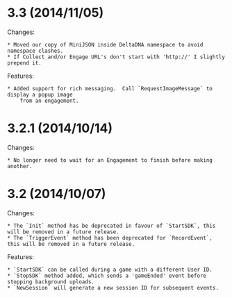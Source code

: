 ﻿3.3 (2014/11/05)
================

Changes:

    * Moved our copy of MiniJSON inside DeltaDNA namespace to avoid namespace clashes.
    * If Collect and/or Engage URL's don't start with 'http://' I slightly prepend it.

Features:

    * Added support for rich messaging.  Call `RequestImageMessage` to display a popup image
        from an engagement.

3.2.1 (2014/10/14)
==================

Changes:

	* No longer need to wait for an Engagement to finish before making another.

3.2 (2014/10/07)
================

Changes:

	* The `Init` method has be deprecated in favour of `StartSDK`, this will be removed in a future release.
	* The `TriggerEvent` method has been deprecated for `RecordEvent`, this will be removed in a future release.

Features:

	* `StartSDK` can be called during a game with a different User ID.
	* `StopSDK` method added, which sends a 'gameEnded' event before stopping background uploads.
	* `NewSession` will generate a new session ID for subsequent events.
